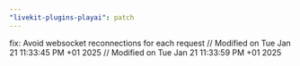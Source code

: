 ```yaml
---
"livekit-plugins-playai": patch
---
```


fix: Avoid websocket reconnections for each request
// Modified on Tue Jan 21 11:33:45 PM +01 2025
// Modified on Tue Jan 21 11:33:59 PM +01 2025
